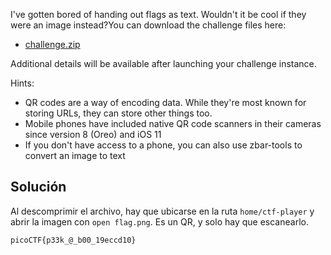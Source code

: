 I've gotten bored of handing out flags as text. Wouldn't it be cool if they were an image instead?You can download the challenge files here:

- [challenge.zip](https://artifacts.picoctf.net/c_atlas/15/challenge.zip)

Additional details will be available after launching your challenge instance.

Hints:
- QR codes are a way of encoding data. While they're most known for storing URLs, they can store other things too.
- Mobile phones have included native QR code scanners in their cameras since version 8 (Oreo) and iOS 11
- If you don't have access to a phone, you can also use zbar-tools to convert an image to text

## Solución
Al descomprimir el archivo, hay que ubicarse en la ruta `home/ctf-player` y abrir la imagen con `open flag.png`. Es un QR, y solo hay que escanearlo.

`picoCTF{p33k_@_b00_19eccd10}`